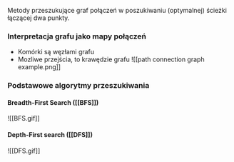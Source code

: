 Metody przeszukujące graf połączeń w poszukiwaniu (optymalnej) ścieżki łączącej dwa punkty.

### Interpretacja grafu jako mapy połączeń
- Komórki są węzłami grafu
- Mozliwe przejścia, to krawędzie grafu
![[path connection graph example.png]]
### Podstawowe algorytmy przeszukiwania
####  Breadth-First Search ([[BFS]])
![[BFS.gif]]
#### Depth-First search ([[DFS]]) 
![[DFS.gif]]
